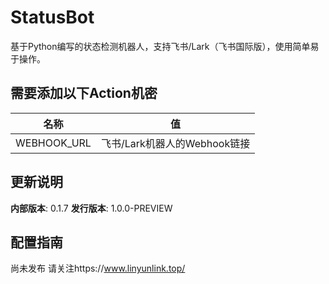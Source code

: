 # StatusBot
基于Python编写的状态检测机器人，支持飞书/Lark（飞书国际版），使用简单易于操作。

## 需要添加以下Action机密
| 名称 | 值 |
| :----: | :----: |
| WEBHOOK_URL | 飞书/Lark机器人的Webhook链接 |

## 更新说明
__内部版本__: 0.1.7
__发行版本__: 1.0.0-PREVIEW

## 配置指南
尚未发布
请关注https://www.linyunlink.top/